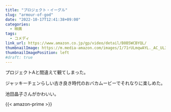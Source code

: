 ```yaml
---
title: "プロジェクト・イーグル"
slug: "armour-of-god"
date: "2022-10-17T12:41:38+09:00"
categories:
  - 映画
tags:
  - コメディ
link_url: https://www.amazon.co.jp/gp/video/detail/B0B5WCBYQL/
thumbnailImage: https://m.media-amazon.com/images/I/71rULmqwAYL._AC_UL320_.jpg
thumbnailImagePosition: left
#draft: true
---
```

プロジェクトAと間違えて観てしまった。
<!--more-->
ジャッキーチェンらしい古き良き時代のおバカムービーでそれなりに楽しめた。

池田晶子さんがかわいい。

{{< amazon-prime >}}
